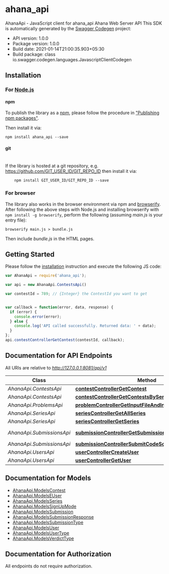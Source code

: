 # ahana_api

AhanaApi - JavaScript client for ahana_api
Ahana Web Server API
This SDK is automatically generated by the [Swagger Codegen](https://github.com/swagger-api/swagger-codegen) project:

- API version: 1.0.0
- Package version: 1.0.0
- Build date: 2021-01-14T21:00:35.903+05:30
- Build package: class io.swagger.codegen.languages.JavascriptClientCodegen

## Installation

### For [Node.js](https://nodejs.org/)

#### npm

To publish the library as a [npm](https://www.npmjs.com/),
please follow the procedure in ["Publishing npm packages"](https://docs.npmjs.com/getting-started/publishing-npm-packages).

Then install it via:

```shell
npm install ahana_api --save
```

#### git
#
If the library is hosted at a git repository, e.g.
https://github.com/GIT_USER_ID/GIT_REPO_ID
then install it via:

```shell
    npm install GIT_USER_ID/GIT_REPO_ID --save
```

### For browser

The library also works in the browser environment via npm and [browserify](http://browserify.org/). After following
the above steps with Node.js and installing browserify with `npm install -g browserify`,
perform the following (assuming *main.js* is your entry file):

```shell
browserify main.js > bundle.js
```

Then include *bundle.js* in the HTML pages.

## Getting Started

Please follow the [installation](#installation) instruction and execute the following JS code:

```javascript
var AhanaApi = require('ahana_api');

var api = new AhanaApi.ContestsApi()

var contestId = 789; // {Integer} the ContestId you want to get


var callback = function(error, data, response) {
  if (error) {
    console.error(error);
  } else {
    console.log('API called successfully. Returned data: ' + data);
  }
};
api.contestControllerGetContest(contestId, callback);

```

## Documentation for API Endpoints

All URIs are relative to *http://127.0.0.1:8081/api/v1*

Class | Method | HTTP request | Description
------------ | ------------- | ------------- | -------------
*AhanaApi.ContestsApi* | [**contestControllerGetContest**](docs/ContestsApi.md#contestControllerGetContest) | **GET** /contests/{contestId} | 
*AhanaApi.ContestsApi* | [**contestControllerGetContestsBySeries**](docs/ContestsApi.md#contestControllerGetContestsBySeries) | **GET** /contests/ | 
*AhanaApi.ProblemsApi* | [**problemControllerGetInputFileAndInitSubmissionDeadline**](docs/ProblemsApi.md#problemControllerGetInputFileAndInitSubmissionDeadline) | **GET** /problems/{pid}/input | 
*AhanaApi.SeriesApi* | [**seriesControllerGetAllSeries**](docs/SeriesApi.md#seriesControllerGetAllSeries) | **GET** /series/ | 
*AhanaApi.SeriesApi* | [**seriesControllerGetSeries**](docs/SeriesApi.md#seriesControllerGetSeries) | **GET** /series/{sid} | 
*AhanaApi.SubmissionsApi* | [**submissionControllerGetSubmission**](docs/SubmissionsApi.md#submissionControllerGetSubmission) | **GET** /submissions/{submissionId} | 
*AhanaApi.SubmissionsApi* | [**submissionControllerSubmitCodeSolution**](docs/SubmissionsApi.md#submissionControllerSubmitCodeSolution) | **POST** /submissions/code | 
*AhanaApi.UsersApi* | [**userControllerCreateUser**](docs/UsersApi.md#userControllerCreateUser) | **POST** /users/ | 
*AhanaApi.UsersApi* | [**userControllerGetUser**](docs/UsersApi.md#userControllerGetUser) | **GET** /users/{firebaseUid} | 


## Documentation for Models

 - [AhanaApi.ModelsContest](docs/ModelsContest.md)
 - [AhanaApi.ModelsEUser](docs/ModelsEUser.md)
 - [AhanaApi.ModelsSeries](docs/ModelsSeries.md)
 - [AhanaApi.ModelsSignUpMode](docs/ModelsSignUpMode.md)
 - [AhanaApi.ModelsSubmission](docs/ModelsSubmission.md)
 - [AhanaApi.ModelsSubmissionResponse](docs/ModelsSubmissionResponse.md)
 - [AhanaApi.ModelsSubmissionType](docs/ModelsSubmissionType.md)
 - [AhanaApi.ModelsUser](docs/ModelsUser.md)
 - [AhanaApi.ModelsUserType](docs/ModelsUserType.md)
 - [AhanaApi.ModelsVerdictType](docs/ModelsVerdictType.md)


## Documentation for Authorization

 All endpoints do not require authorization.

